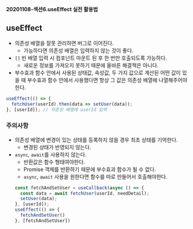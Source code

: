 **20201108-섹션6.useEffect 실전 활용법**

## useEffect
- 의존성 배열을 잘못 관리하면 버그로 이어진다.
  - 가능하다면 의존성 배열은 입력하지 않는 것이 좋다.
- `[]` 빈 배열 입력 시 컴포넌트 마운트 된 후 한 번만 호출되도록 가능하다.
  - 새로운 정보를 가져오지 못하기 때문에 올바른 해결책은 아니다.
- 부수효과 함수 안에서 사용된 상태값, 속성값, 두 가지 값으로 계산된 어떤 값이 있을 때 부수효과 함수 안에서 사용했다면 항상 그 값은 의존성 배열에 나열해주어야 한다.
```jsx
useEffect(() => {
  fetchUser(userId).then(data => setUser(data));
}, [userId]); // 의존성 배열에 userId 입력
``` 

### 주의사항
- 의존성 배열에 변경이 있는 상태를 등록하지 않을 경우 최초 상태를 기억한다. 
  - 변경된 상태가 반영되지 않는다.
- `async`, `await`를 사용하지 않는다.
  - 반환값은 함수 형태여야한다.
  - Promise 객체를 반환하기 때문에 부수효과 함수가 될 수 없다.
  - `async`, `await` 사용을 원한다면 함수를 따로 만들어서 호출해야한다.
  ```jsx
  const fetchAndSetUser = useCallback(async () => {
    const data = await fetchUser(userId, needDetail);
    setUser(data); 
  }, [userId]);
  useEffect(() => {
    fetchAndSetUser()
  }, [fetchAndSetUser])
  ```